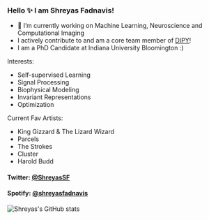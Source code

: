 ### Hello ✨  I am Shreyas Fadnavis!

- 🔭 I’m currently working on Machine Learning, Neuroscience and Computational Imaging
- I actively contribute to and am a core team member of [DIPY](www.dipy.org)!
- I am a PhD Candidate at Indiana University Bloomington :)

Interests:
- Self-supervised Learning
- Signal Processing
- Biophysical Modeling
- Invariant Representations
- Optimization

Current Fav Artists:
- King Gizzard & The Lizard Wizard
- Parcels
- The Strokes
- Cluster
- Harold Budd

#### Twitter: [@ShreyasSF](https://twitter.com/ShreyasSF) 
#### Spotify: [@shreyasfadnavis](https://open.spotify.com/user/shreyasfadnavis)

![Shreyas's GitHub stats](https://github-readme-stats.vercel.app/api?username=ShreyasFadnavis)
